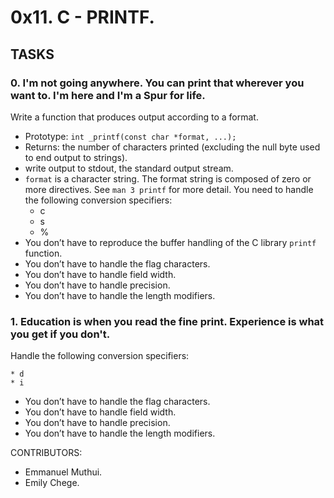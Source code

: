 # 0x11. C - PRINTF.

## TASKS

### 0. I'm not going anywhere. You can print that wherever you want to. I'm here and I'm a Spur for life.
Write a function that produces output according to a format.
* Prototype: `int _printf(const char *format, ...);`
* Returns: the number of characters printed (excluding the null byte used to end output to strings).
* write output to stdout, the standard output stream.
* `format` is a character string. The format string is composed of zero or more directives. See `man 3 printf` for more detail. You need to handle the following conversion specifiers:
	* c
	* s
	* %
* You don’t have to reproduce the buffer handling of the C library `printf` function.
* You don’t have to handle the flag characters.
* You don’t have to handle field width.
* You don’t have to handle precision.
* You don’t have to handle the length modifiers.


### 1. Education is when you read the fine print. Experience is what you get if you don't.
Handle the following conversion specifiers:

	* d
	* i
* You don’t have to handle the flag characters.
* You don’t have to handle field width.
* You don’t have to handle precision.
* You don’t have to handle the length modifiers.

CONTRIBUTORS:
* Emmanuel Muthui.
* Emily Chege.
